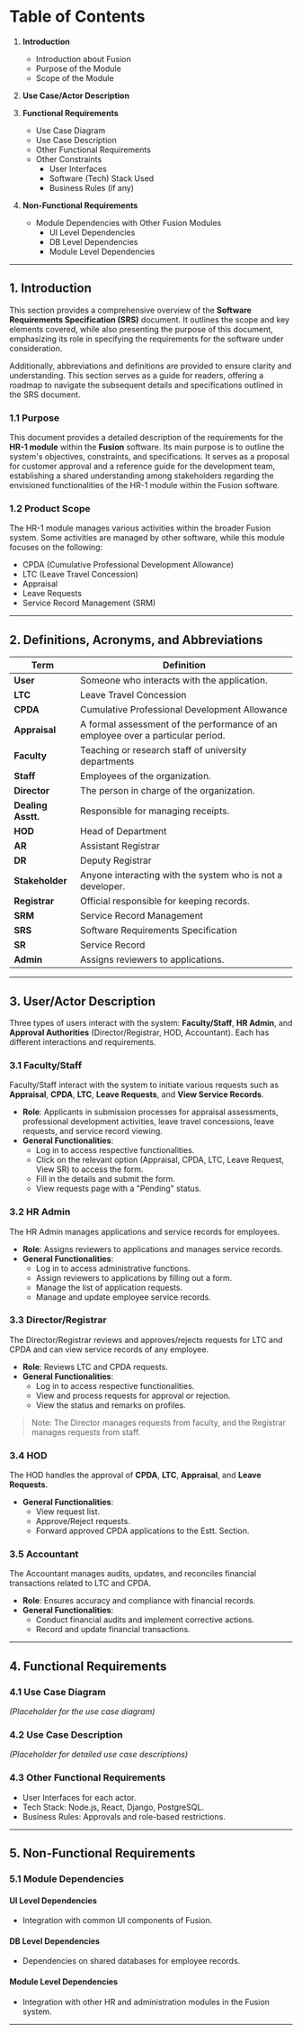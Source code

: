

# Table of Contents

1. **Introduction**
   - Introduction about Fusion
   - Purpose of the Module
   - Scope of the Module

2. **Use Case/Actor Description**

3. **Functional Requirements**
   - Use Case Diagram
   - Use Case Description
   - Other Functional Requirements
   - Other Constraints
     - User Interfaces
     - Software (Tech) Stack Used
     - Business Rules (if any)

4. **Non-Functional Requirements**
   - Module Dependencies with Other Fusion Modules
     - UI Level Dependencies
     - DB Level Dependencies
     - Module Level Dependencies

---

## 1. Introduction

This section provides a comprehensive overview of the **Software Requirements Specification (SRS)** document. It outlines the scope and key elements covered, while also presenting the purpose of this document, emphasizing its role in specifying the requirements for the software under consideration.

Additionally, abbreviations and definitions are provided to ensure clarity and understanding. This section serves as a guide for readers, offering a roadmap to navigate the subsequent details and specifications outlined in the SRS document.

### 1.1 Purpose

This document provides a detailed description of the requirements for the **HR-1 module** within the **Fusion** software. Its main purpose is to outline the system's objectives, constraints, and specifications. It serves as a proposal for customer approval and a reference guide for the development team, establishing a shared understanding among stakeholders regarding the envisioned functionalities of the HR-1 module within the Fusion software.

### 1.2 Product Scope

The HR-1 module manages various activities within the broader Fusion system. Some activities are managed by other software, while this module focuses on the following:

- CPDA (Cumulative Professional Development Allowance)
- LTC (Leave Travel Concession)
- Appraisal
- Leave Requests
- Service Record Management (SRM)

---

## 2. Definitions, Acronyms, and Abbreviations

| Term          | Definition                                                                           |
| ------------- | ------------------------------------------------------------------------------------ |
| **User**      | Someone who interacts with the application.                                           |
| **LTC**       | Leave Travel Concession                                                              |
| **CPDA**      | Cumulative Professional Development Allowance                                        |
| **Appraisal** | A formal assessment of the performance of an employee over a particular period.       |
| **Faculty**   | Teaching or research staff of university departments                                 |
| **Staff**     | Employees of the organization.                                                       |
| **Director**  | The person in charge of the organization.                                             |
| **Dealing Asstt.** | Responsible for managing receipts.                                             |
| **HOD**       | Head of Department                                                                   |
| **AR**        | Assistant Registrar                                                                  |
| **DR**        | Deputy Registrar                                                                     |
| **Stakeholder** | Anyone interacting with the system who is not a developer.                         |
| **Registrar** | Official responsible for keeping records.                                             |
| **SRM**       | Service Record Management                                                            |
| **SRS**       | Software Requirements Specification                                                  |
| **SR**        | Service Record                                                                       |
| **Admin**     | Assigns reviewers to applications.                                                   |

---

## 3. User/Actor Description

Three types of users interact with the system: **Faculty/Staff**, **HR Admin**, and **Approval Authorities** (Director/Registrar, HOD, Accountant). Each has different interactions and requirements.

### 3.1 Faculty/Staff

Faculty/Staff interact with the system to initiate various requests such as **Appraisal**, **CPDA**, **LTC**, **Leave Requests**, and **View Service Records**.

- **Role**: Applicants in submission processes for appraisal assessments, professional development activities, leave travel concessions, leave requests, and service record viewing.
- **General Functionalities**:
  - Log in to access respective functionalities.
  - Click on the relevant option (Appraisal, CPDA, LTC, Leave Request, View SR) to access the form.
  - Fill in the details and submit the form.
  - View requests page with a "Pending" status.

### 3.2 HR Admin

The HR Admin manages applications and service records for employees.

- **Role**: Assigns reviewers to applications and manages service records.
- **General Functionalities**:
  - Log in to access administrative functions.
  - Assign reviewers to applications by filling out a form.
  - Manage the list of application requests.
  - Manage and update employee service records.

### 3.3 Director/Registrar

The Director/Registrar reviews and approves/rejects requests for LTC and CPDA and can view service records of any employee.

- **Role**: Reviews LTC and CPDA requests.
- **General Functionalities**:
  - Log in to access respective functionalities.
  - View and process requests for approval or rejection.
  - View the status and remarks on profiles.

> Note: The Director manages requests from faculty, and the Registrar manages requests from staff.

### 3.4 HOD

The HOD handles the approval of **CPDA**, **LTC**, **Appraisal**, and **Leave Requests**.

- **General Functionalities**:
  - View request list.
  - Approve/Reject requests.
  - Forward approved CPDA applications to the Estt. Section.

### 3.5 Accountant

The Accountant manages audits, updates, and reconciles financial transactions related to LTC and CPDA.

- **Role**: Ensures accuracy and compliance with financial records.
- **General Functionalities**:
  - Conduct financial audits and implement corrective actions.
  - Record and update financial transactions.

---

## 4. Functional Requirements

### 4.1 Use Case Diagram
*(Placeholder for the use case diagram)*

### 4.2 Use Case Description
*(Placeholder for detailed use case descriptions)*

### 4.3 Other Functional Requirements
- User Interfaces for each actor.
- Tech Stack: Node.js, React, Django, PostgreSQL.
- Business Rules: Approvals and role-based restrictions.

---

## 5. Non-Functional Requirements

### 5.1 Module Dependencies

#### UI Level Dependencies
- Integration with common UI components of Fusion.

#### DB Level Dependencies
- Dependencies on shared databases for employee records.

#### Module Level Dependencies
- Integration with other HR and administration modules in the Fusion system.

---

